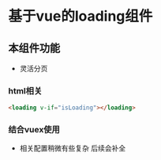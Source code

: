 # 基于vue的loading组件 
## 本组件功能 
* 灵活分页
### html相关
```html
<loading v-if="isLoading"></loading>
```
### 结合vuex使用
* 相关配置稍微有些复杂 后续会补全